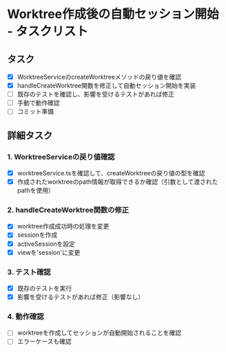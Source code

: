 # Worktree作成後の自動セッション開始 - タスクリスト

## タスク

- [x] WorktreeServiceのcreateWorktreeメソッドの戻り値を確認
- [x] handleCreateWorktree関数を修正して自動セッション開始を実装
- [ ] 既存のテストを確認し、影響を受けるテストがあれば修正
- [ ] 手動で動作確認
- [ ] コミット準備

## 詳細タスク

### 1. WorktreeServiceの戻り値確認
- [x] worktreeService.tsを確認して、createWorktreeの戻り値の型を確認
- [x] 作成されたworktreeのpath情報が取得できるか確認（引数として渡されたpathを使用）

### 2. handleCreateWorktree関数の修正
- [x] worktree作成成功時の処理を変更
- [x] sessionを作成
- [x] activeSessionを設定
- [x] viewを'session'に変更

### 3. テスト確認
- [x] 既存のテストを実行
- [x] 影響を受けるテストがあれば修正（影響なし）

### 4. 動作確認
- [ ] worktreeを作成してセッションが自動開始されることを確認
- [ ] エラーケースも確認